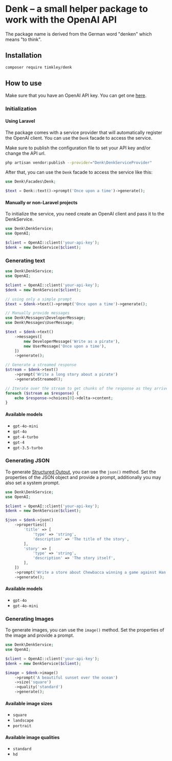 # Denk – a small helper package to work with the OpenAI API

The package name is derived from the German word "denken" which means "to think".

## Installation

```bash
composer require timkley/denk
```

## How to use

Make sure that you have an OpenAI API key. You can get one [here](https://platform.openai.com/signup).

### Initialization

#### Using Laravel

The package comes with a service provider that will automatically register the OpenAI client. You can use the `Denk` facade to access the service.

Make sure to publish the configuration file to set your API key and/or change the API url.

```bash
php artisan vendor:publish --provider="Denk\DenkServiceProvider"
```

After that, you can use the `Denk` facade to access the service like this:

```php
use Denk\Facades\Denk;

$text = Denk::text()->prompt('Once upon a time')->generate();
```

#### Manually or non-Laravel projects

To initialize the service, you need create an OpenAI client and pass it to the DenkService.

```php
use Denk\DenkService;
use OpenAI;

$client = OpenAI::client('your-api-key');
$denk = new DenkService($client);
```

### Generating text

```php
use Denk\DenkService;
use OpenAI;

$client = OpenAI::client('your-api-key');
$denk = new DenkService($client);

// using only a simple prompt
$text = $denk->text()->prompt('Once upon a time')->generate();

// Manually provide messages
use Denk\Messages\DeveloperMessage;
use Denk\Messages\UserMessage;

$text = $denk->text()
    ->messages([
        new DeveloperMessage('Write as a pirate'),
        new UserMessage('Once upon a time'),
    ])
    ->generate();

// Generate a streamed response
$stream = $denk->text()
    ->prompt('Write a long story about a pirate')
    ->generateStreamed();

// Iterate over the stream to get chunks of the response as they arrive
foreach ($stream as $response) {
    echo $response->choices[0]->delta->content;
}
```

#### Available models

- `gpt-4o-mini`
- `gpt-4o`
- `gpt-4-turbo`
- `gpt-4`
- `gpt-3.5-turbo`

### Generating JSON

To generate [Structured Output](https://platform.openai.com/docs/guides/structured-outputs), you can use the `json()` method. Set the properties of the JSON object and provide a prompt, additionally you may also set a system prompt.

```php
use Denk\DenkService;
use OpenAI;

$client = OpenAI::client('your-api-key');
$denk = new DenkService($client);

$json = $denk->json()
    ->properties([
        'title' => [
            'type' => 'string',
            'description' => 'The title of the story',
        ],
        'story' => [
            'type' => 'string',
            'description' => 'The story itself',
        ],
    ])
    ->prompt('Write a store about Chewbacca winning a game against Han Solo')
    ->generate();
```

#### Available models

- `gpt-4o`
- `gpt-4o-mini`

### Generating Images

To generate images, you can use the `image()` method. Set the properties of the image and provide a prompt.

```php
use Denk\DenkService;
use OpenAI;

$client = OpenAI::client('your-api-key');
$denk = new DenkService($client);

$image = $denk->image()
    ->prompt('A beautiful sunset over the ocean')
    ->size('square')
    ->quality('standard')
    ->generate();
```

#### Available image sizes

- `square`
- `landscape`
- `portrait`

#### Available image qualities

- `standard`
- `hd`
